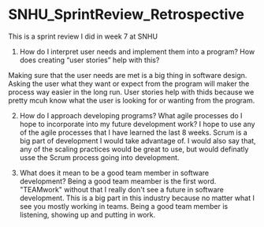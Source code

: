 # SNHU_SprintReview_Retrospective
This is a sprint review I did in week 7 at SNHU


1. How do I interpret user needs and implement them into a program? How does creating “user stories” help with this?

Making sure that the user needs are met is a big thing in software design. Asking the user what they want or expect 
from the program will maker the process way easier in the long run. 
User stories help with thids because we pretty mcuh know what the user is looking for or wanting from the program.



2. How do I approach developing programs? What agile processes do I hope to incorporate into my future development work?
   I hope to use any of the agile processes that I have learned the last 8 weeks. Scrum is a big part of development I would take advantage of.
   I would also say that, any of the scaling practices would be great to use, but would definatly usse the Scrum process going into development.  



3. What does it mean to be a good team member in software development?
   Being a good team meamber is the first word. "TEAMwork" without that I really don't see a future in software development.
   This is a big part in this industry because no matter what I see you mostly working in teams.
   Being a good team member is listening, showing up and putting in work.
